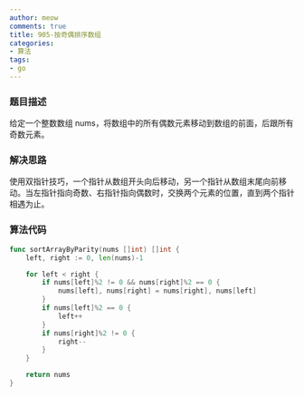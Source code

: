 ```yaml
---
author: meow
comments: true
title: 905-按奇偶排序数组
categories:
- 算法
tags:
- go
---
```


### 题目描述
给定一个整数数组 nums，将数组中的所有偶数元素移动到数组的前面，后跟所有奇数元素。

### 解决思路
使用双指针技巧，一个指针从数组开头向后移动，另一个指针从数组末尾向前移动。当左指针指向奇数、右指针指向偶数时，交换两个元素的位置，直到两个指针相遇为止。

### 算法代码

```go
func sortArrayByParity(nums []int) []int {
    left, right := 0, len(nums)-1

    for left < right {
        if nums[left]%2 != 0 && nums[right]%2 == 0 {
            nums[left], nums[right] = nums[right], nums[left]
        }
        if nums[left]%2 == 0 {
            left++
        }
        if nums[right]%2 != 0 {
            right--
        }
    }

    return nums
}
```

